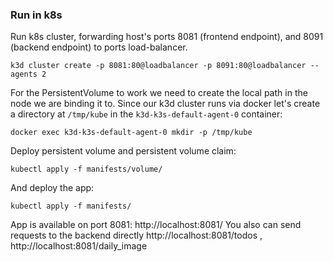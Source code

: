 ### Run in k8s

Run k8s cluster, forwarding host's ports 8081 (frontend endpoint), and 8091 (backend endpoint) to ports load-balancer.

```shell
k3d cluster create -p 8081:80@loadbalancer -p 8091:80@loadbalancer --agents 2
```

For the PersistentVolume to work we need to create the local path in the node we are binding it to.
Since our k3d cluster runs via docker let's create a directory at
`/tmp/kube`
in the `k3d-k3s-default-agent-0` container:

```shell
docker exec k3d-k3s-default-agent-0 mkdir -p /tmp/kube
````

Deploy persistent volume and persistent volume claim:

```shell
kubectl apply -f manifests/volume/
```

And deploy the app:

```shell
kubectl apply -f manifests/
```

App is available on port 8081: http://localhost:8081/
You also can send requests to the backend directly http://localhost:8081/todos , http://localhost:8081/daily_image 
